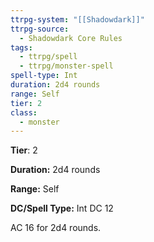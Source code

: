 ```yaml
---
ttrpg-system: "[[Shadowdark]]"
ttrpg-source:
  - Shadowdark Core Rules
tags:
  - ttrpg/spell
  - ttrpg/monster-spell
spell-type: Int
duration: 2d4 rounds
range: Self
tier: 2
class:
  - monster
---
```

**Tier**: 2

**Duration:** 2d4 rounds

**Range:** Self

**DC/Spell Type:** Int DC 12

AC 16 for 2d4 rounds.
